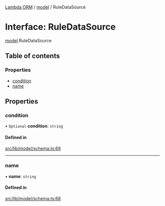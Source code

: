 [Lambda ORM](../README.md) / [model](../modules/model.md) / RuleDataSource

# Interface: RuleDataSource

[model](../modules/model.md).RuleDataSource

## Table of contents

### Properties

- [condition](model.RuleDataSource.md#condition)
- [name](model.RuleDataSource.md#name)

## Properties

### condition

• `Optional` **condition**: `string`

#### Defined in

[src/lib/model/schema.ts:69](https://github.com/FlavioLionelRita/lambda-orm/blob/c5c7261/src/lib/model/schema.ts#L69)

___

### name

• **name**: `string`

#### Defined in

[src/lib/model/schema.ts:68](https://github.com/FlavioLionelRita/lambda-orm/blob/c5c7261/src/lib/model/schema.ts#L68)
